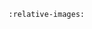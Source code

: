 ```{include} ../../../doc/GenModInfo/moduleDescriptions/GhostCellGenerator.md
:relative-images:
```
